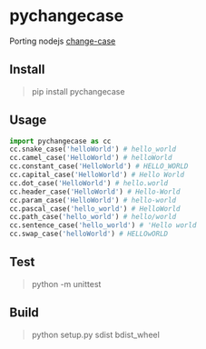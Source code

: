 
# pychangecase

Porting nodejs [change-case](https://github.com/blakeembrey/change-case)

## Install

> pip install pychangecase

## Usage

```python
import pychangecase as cc
cc.snake_case('helloWorld') # hello_world
cc.camel_case('HelloWorld') # helloWorld
cc.constant_case('HelloWorld') # HELLO_WORLD
cc.capital_case('HelloWorld') # Hello World
cc.dot_case('HelloWorld') # hello.world
cc.header_case('HelloWorld') # Hello-World
cc.param_case('HelloWorld') # hello-world
cc.pascal_case('hello_world') # HelloWorld
cc.path_case('hello_world') # hello/world
cc.sentence_case('hello_world') # 'Hello world
cc.swap_case('helloWorld') # HELLOwORLD
```

## Test

> python -m unittest

## Build

> python setup.py sdist bdist_wheel
